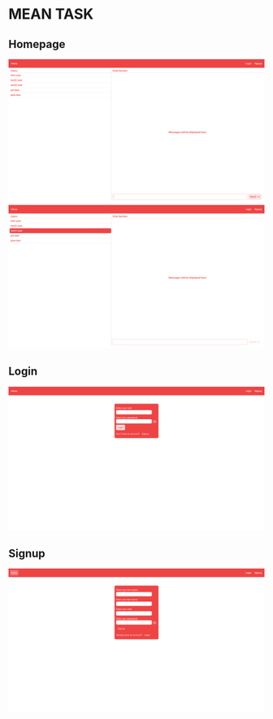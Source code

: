 # MEAN TASK

## Homepage

<img src="./images/1.png" />
<img src="./images/2.png" />

## Login

<img src="./images/3.png" />

## Signup

<img src="./images/4.png" />
